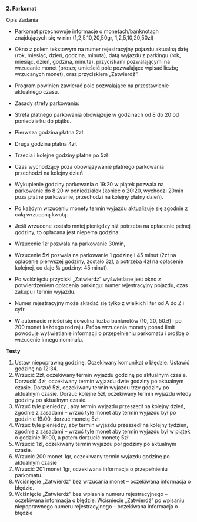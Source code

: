 **2. Parkomat**

Opis Zadania
- Parkomat przechowuje informacje o monetach/banknotach znajdujących się w nim (1,2,5,10,20,50gr, 1,2,5,10,20,50zł)
- Okno z polem tekstowym na numer rejestracyjny pojazdu aktualną datę (rok, miesiąc, dzień, godzina, minuta), datą wyjazdu z parkingu (rok, miesiąc, dzień, godzina, minuta), przyciskami pozwalającymi na wrzucanie monet (proszę umieścić pole pozwalające wpisać liczbę wrzucanych monet), oraz przyciskiem „Zatwierdź”.
- Program powinien zawierać pole pozwalające na przestawienie aktualnego czasu. 
- Zasady strefy parkowania:
  
- Strefa płatnego parkowania obowiązuje w godzinach  od 8 do 20 od poniedziałku do piątku.
- Pierwsza godzina płatna 2zł. 
- Druga godzina płatna 4zł.
- Trzecia i kolejne godziny płatne po 5zł
- Czas wychodzący poza obowiązywanie płatnego parkowania przechodzi na kolejny dzień  
- Wykupienie godziny parkowania o 19:20 w piątek pozwala na parkowanie do 8:20  w poniedziałek
(koniec o 20:20, wychodzi 20min poza płatne parkowanie, przechodzi na kolejny płatny dzień).

- Po każdym wrzuceniu monety termin wyjazdu aktualizuje się zgodnie z całą wrzuconą kwotą.
- Jeśli wrzucone zostało mniej pieniędzy niż potrzeba na opłacenie pełnej godziny, to opłacana jest niepełna godzina:  
- Wrzucenie 1zł pozwala na parkowanie 30min,
- Wrzucenie 5zł  pozwala na parkowanie 1 godzinę i 45 minut (2zł na opłacenie pierwszej godziny, zostało 3zł, a potrzeba 4zł na opłacenie kolejnej, co daje ¾ godziny: 45 minut).
- Po wciśnięciu przyciski „Zatwierdź” wyświetlane jest okno z potwierdzeniem opłacenia parkingu: numer rejestracyjny pojazdu, czas zakupu i termin wyjazdu.
- Numer rejestracyjny może składać się tylko z wielkich liter od A do Z i cyfr.
- W automacie mieści się dowolna liczba banknotów (10,  20, 50zł) i po 200 monet każdego rodzaju. Próba wrzucenia monety ponad limit powoduje wyświetlanie informacji o przepełnieniu parkomatu i prośbę o wrzucenie innego nominału.

**Testy**

1.	Ustaw niepoprawną godzinę. Oczekiwany komunikat o błędzie. Ustawić godzinę na 12:34.
2.	Wrzucić 2zł, oczekiwany termin wyjazdu godzinę po aktualnym czasie. Dorzucić 4zł, oczekiwany termin wyjazdu dwie godziny po aktualnym czasie. Dorzuć 5zł, oczekiwany termin wyjazdu trzy godziny po aktualnym czasie. Dorzuć kolejne 5zł, oczekiwany termin wyjazdu wtedy godziny po aktualnym czasie.
3.	Wrzuć tyle pieniędzy , aby termin wyjazdu przeszedł na kolejny dzień, zgodnie z zasadami – wrzuć tyle monet aby termin wyjazdu był po godzinie 19:00, dorzuć monetę 5zł.
4.	Wrzuć tyle pieniędzy, aby termin wyjazdu przeszedł na kolejny tydzień, zgodnie z zasadami – wrzuć  tyle monet aby termin wyjazdu był w piątek o godzinie 19:00, a potem dorzucić monetę 5zł. 
5.	Wrzucić 1zł, oczekiwany termin wyjazdu poł godziny po aktualnym czasie.
6.	Wrzucić 200 monet 1gr, oczekiwany termin wyjazdu godzinę po aktualnym czasie
7.	Wrzucić 201 monet 1gr, oczekiwana informacja o przepełnieniu parkomatu. 
8.	Wciśnięcie „Zatwierdź” bez wrzucania monet – oczekiwana informacja o błędzie.
9.	Wciśnięcie „Zatwierdź” bez wpisania numeru rejestracyjnego – oczekiwana informacja o błędzie. Wciśniecie „Zatwierdź” po wpisaniu niepoprawnego numeru rejestracyjnego – oczekiwana informacja o błędzie 
